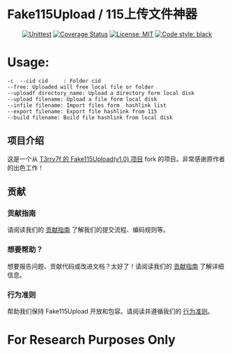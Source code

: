 

# Fake115Upload / 115上传文件神器

<p align="center">
<a href="https://github.com/PanXXHH/Fake115Upload/actions"><img alt="Unittest" src="https://github.com/PanXXHH/Fake115Upload/workflows/Unittest/badge.svg"></a>
<a href="https://codecov.io/gh/PanXXHH/Fake115Upload"><img alt="Coverage Status" src="https://codecov.io/gh/PanXXHH/Fake115Upload/branch/master/graph/badge.svg"></a>
<a href="https://github.com/PanXXHH/Fake115Upload/blob/master/LICENSE"><img alt="License: MIT" src="https://black.readthedocs.io/en/stable/_static/license.svg"></a>
<a href="https://github.com/python/black"><img alt="Code style: black" src="https://img.shields.io/badge/code%20style-black-000000.svg"></a>
</p>

# Usage:

```
-c  --cid cid     : Folder cid
--free: Uploaded will free local file or folder
--uploadf directory_name: Upload a directory form local disk
--upload filename: Upload a file form local disk
--infile filename: Import files form  hashlink list
--export filename: Export file hashlink from 115
--build filename: Build file hashlink from local disk
```


## 项目介绍

这是一个从 [T3rry7f 的 Fake115Upload(v1.0) 项目](https://github.com/T3rry7f/Fake115Upload) fork 的项目。非常感谢原作者的出色工作！

## 贡献

### 贡献指南

请阅读我们的 [贡献指南](https://github.com/PanXXHH/Fake115Upload/blob/master/CONTRIBUTING.md) 了解我们的提交流程、编码规则等。

### 想要帮助？

想要报告问题、贡献代码或改进文档？太好了！请阅读我们的 [贡献指南](https://github.com/PanXXHH/Fake115Upload/blob/master/CONTRIBUTING.md) 了解详细信息。

### 行为准则

帮助我们保持 Fake115Upload 开放和包容。请阅读并遵循我们的 [行为准则](https://github.com/PanXXHH/Fake115Upload/blob/master/CODE_OF_CONDUCT.md)。

# For Research Purposes Only